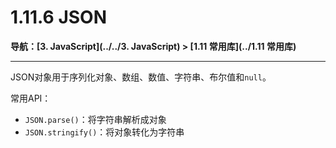 # 1.11.6 JSON

**导航：[3. JavaScript](../../3. JavaScript) > [1.11 常用库](../1.11 常用库)**

---

JSON对象用于序列化对象、数组、数值、字符串、布尔值和`null`。

常用API：

* `JSON.parse()`：将字符串解析成对象
* `JSON.stringify()`：将对象转化为字符串